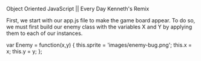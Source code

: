 Object Oriented JavaScript || Every Day Kenneth's Remix

 First, we start with our app.js file to make the game board appear. To do so, we must first build our enemy class with the variables X and Y by applying them to each of our instances. 

var Enemy = function(x,y) {
    this.sprite = 'images/enemy-bug.png';
    this.x = x;
    this.y = y;
};

